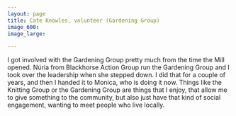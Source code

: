 ```yaml
---
layout: page
title: Cate Knowles, volunteer (Gardening Group)
image_600:
image_large:

---
```

I got involved with the Gardening Group pretty much from the time the Mill opened. Núria from Blackhorse Action Group run the Gardening Group and I took over the leadership when she stepped down. I did that for a couple of years, and then I handed it to Monica, who is doing it now. Things like the Knitting Group or the Gardening Group are things that I enjoy, that allow me to give something to the community, but also just have that kind of social engagement, wanting to meet people who live locally.
